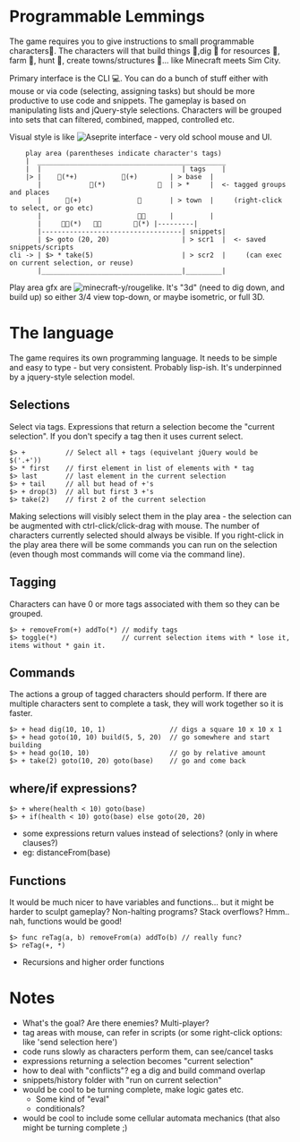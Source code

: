 # Programmable Lemmings

The game requires you to give instructions to small programmable characters🚶. The characters will that build things 🏫,dig 🔨 for resources 💎, farm 🌽, hunt 🍗, create towns/structures 🏤... like Minecraft meets Sim City.

Primary interface is the CLI 💻. You can do a bunch of stuff either with mouse or via code (selecting, assigning tasks) but should be more productive to use code and snippets. The gameplay is based on manipulating lists and jQuery-style selections. Characters will be grouped into sets that can filtered, combined, mapped, controlled etc.

Visual style is like ![Aseprite](http://aseprite.org/assets/images/gamedev.gif) interface - very old school mouse and UI.

        play area (parentheses indicate character's tags)
        |  _______________________________________________
        |  |                                   | tags    |
        |> |    🚶(*+)           🚶(+)        | > base  |
           |            🚶(*)             🌴  | > *     |  <- tagged groups and places
           |      🚶(+)              🏫       | > town  |     (right-click to select, or go etc)
           |                        🏫🏫      |         |
           |     🔨🚶(*)   🌴🌴        🚶(*) |---------|
           |-----------------------------------| snippets|
           | $> goto (20, 20)                  | > scr1  |  <- saved snippets/scripts
    cli -> | $> * take(5)                      | > scr2  |     (can exec on current selection, or reuse)
           |___________________________________|_________|


Play area gfx are ![minecraft-y/rougelike](http://i.imgur.com/Sd4J6Kr.png). It's "3d" (need to dig down, and build up) so either 3/4 view top-down, or maybe isometric, or full 3D.

# The language

The game requires its own programming language. It needs to be simple and easy to type - but very consistent. Probably lisp-ish. It's underpinned by a jquery-style selection model.

## Selections

Select via tags. Expressions that return a selection become the "current selection". If you don't specify a tag then it uses current select.

    $> +          // Select all + tags (equivelant jQuery would be $('.+'))
    $> * first    // first element in list of elements with * tag
    $> last       // last element in the current selection
    $> + tail     // all but head of +'s
    $> + drop(3)  // all but first 3 +'s
    $> take(2)    // first 2 of the current selection

Making selections will visibly select them in the play area - the selection can be augmented with ctrl-click/click-drag with mouse. The number of characters currently selected should always be visible. If you right-click in the play area there will be some commands you can run on the selection (even though most commands will come via the command line).

## Tagging

Characters can have 0 or more tags associated with them so they can be grouped.

    $> + removeFrom(+) addTo(*) // modify tags
    $> toggle(*)                // current selection items with * lose it, items without * gain it.

## Commands

The actions a group of tagged characters should perform. If there are multiple characters sent to complete a task, they will work together so it is faster.

    $> + head dig(10, 10, 1)                // digs a square 10 x 10 x 1
    $> + head goto(10, 10) build(5, 5, 20)  // go somewhere and start building
    $> + head go(10, 10)                    // go by relative amount
    $> + take(2) goto(10, 20) goto(base)    // go and come back

## where/if expressions?

    $> + where(health < 10) goto(base)
    $> + if(health < 10) goto(base) else goto(20, 20)

  - some expressions return values instead of selections? (only in where clauses?)
  - eg: distanceFrom(base)

## Functions

It would be much nicer to have variables and functions... but it might be harder to sculpt gameplay? Non-halting programs? Stack overflows? Hmm.. nah, functions would be good!

    $> func reTag(a, b) removeFrom(a) addTo(b) // really func?
    $> reTag(+, *)

  - Recursions and higher order functions

# Notes

- What's the goal? Are there enemies? Multi-player?
- tag areas with mouse, can refer in scripts (or some right-click options: like 'send selection here')
- code runs slowly as characters perform them, can see/cancel tasks
- expressions returning a selection becomes "current selection"
- how to deal with "conflicts"? eg a dig and build command overlap
- snippets/history folder with "run on current selection"
- would be cool to be turning complete, make logic gates etc.
  - Some kind of "eval"
  - conditionals?
- would be cool to include some cellular automata mechanics (that also might be turning complete ;)




